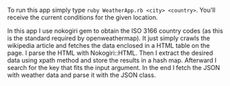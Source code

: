 To run this app simply type ```ruby WeatherApp.rb <city> <country>```. You'll receive the current conditions for the given
location.


In this app I use nokogiri gem to obtain the ISO 3166 country codes (as this is the standard required by openweathermap).
It just simply crawls the wikipedia article and fetches the data enclosed in a HTML table on the page. I parse the HTML with
Nokogiri::HTML. Then I extract the desired data using xpath method and store the results in a hash map. Afterward I search
for the key that fits the input argument. In the end I fetch the JSON with weather data and parse it with the JSON class.
